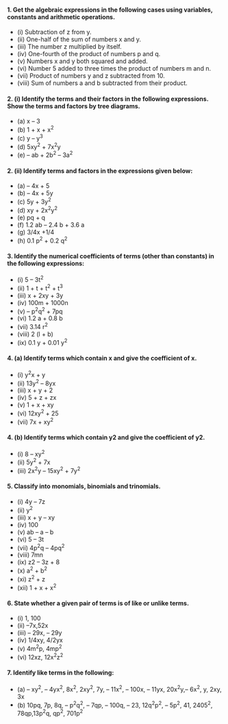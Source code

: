 
#### 1. Get the algebraic expressions in the following cases using variables, constants and arithmetic operations.
* (i) Subtraction of z from y.
* (ii) One-half of the sum of numbers x and y.
* (iii) The number z multiplied by itself.
* (iv) One-fourth of the product of numbers p and q.
* (v) Numbers x and y both squared and added.
* (vi) Number 5 added to three times the product of numbers m and n.
* (vii) Product of numbers y and z subtracted from 10.
* (viii) Sum of numbers a and b subtracted from their product.

#### 2. (i) Identify the terms and their factors in the following expressions. Show the terms and factors by tree diagrams.
* (a) x – 3 
* (b) 1 + x + x<sup>2</sup>
* (c) y – y<sup>3</sup>
* (d) 5xy<sup>2</sup> + 7x<sup>2</sup>y 
* (e) – ab + 2b<sup>2</sup> – 3a<sup>2</sup>
#### 2. (ii) Identify terms and factors in the expressions given below:
* (a) – 4x + 5 
* (b) – 4x + 5y 
* (c) 5y + 3y<sup>2</sup>
* (d) xy + 2x<sup>2</sup>y<sup>2</sup>
* (e) pq + q 
* (f) 1.2 ab – 2.4 b + 3.6 a
* (g) 3/4x +1/4
* (h) 0.1 p<sup>2</sup> + 0.2 q<sup>2</sup>
#### 3. Identify the numerical coefficients of terms (other than constants) in the following expressions:
* (i) 5 – 3t<sup>2</sup>
* (ii) 1 + t + t<sup>2</sup> + t<sup>3</sup>
* (iii) x + 2xy + 3y
* (iv) 100m + 1000n 
* (v) – p<sup>2</sup>q<sup>2</sup> + 7pq 
* (vi) 1.2 a + 0.8 b
* (vii) 3.14 r<sup>2</sup>
* (viii) 2 (l + b) 
* (ix) 0.1 y + 0.01 y<sup>2</sup>
#### 4. (a) Identify terms which contain x and give the coefficient of x.
* (i) y<sup>2</sup>x + y 
* (ii) 13y<sup>2</sup> – 8yx 
* (iii) x + y + 2
* (iv) 5 + z + zx 
* (v) 1 + x + xy 
* (vi) 12xy<sup>2</sup> + 25
* (vii) 7x + xy<sup>2</sup>
#### 4. (b) Identify terms which contain y2 and give the coefficient of y2.
* (i) 8 – xy<sup>2</sup>
* (ii) 5y<sup>2</sup> + 7x 
* (iii) 2x<sup>2</sup>y – 15xy<sup>2</sup> + 7y<sup>2</sup>
#### 5. Classify into monomials, binomials and trinomials.
* (i) 4y – 7z 
* (ii) y<sup>2</sup>
* (iii) x + y – xy 
* (iv) 100
* (v) ab – a – b 
* (vi) 5 – 3t 
* (vii) 4p<sup>2</sup>q – 4pq<sup>2</sup>
* (viii) 7mn
* (ix) z2 – 3z + 8 
* (x) a<sup>2</sup> + b<sup>2</sup>
* (xi) z<sup>2</sup> + z
* (xii) 1 + x + x<sup>2</sup>
#### 6. State whether a given pair of terms is of like or unlike terms.
* (i) 1, 100 
* (ii) –7x,52x 
* (iii) – 29x, – 29y
* (iv) 1/4xy, 4/2yx 
* (v) 4m<sup>2</sup>p, 4mp<sup>2</sup>
* (vi) 12xz, 12x<sup>2</sup>z<sup>2</sup>

#### 7. Identify like terms in the following:
* (a) – xy<sup>2</sup>, – 4yx<sup>2</sup>, 8x<sup>2</sup>, 2xy<sup>2</sup>, 7y, – 11x<sup>2</sup>, – 100x, – 11yx, 20x<sup>2</sup>y,– 6x<sup>2</sup>, y, 2xy, 3x
* (b) 10pq, 7p, 8q, – p<sup>2</sup>q<sup>2</sup>, – 7qp, – 100q, – 23, 12q<sup>2</sup>p<sup>2</sup>, – 5p<sup>2</sup>, 41, 2405<sup>2</sup>, 78qp,13p<sup>2</sup>q, qp<sup>2</sup>, 701p<sup>2</sup>
